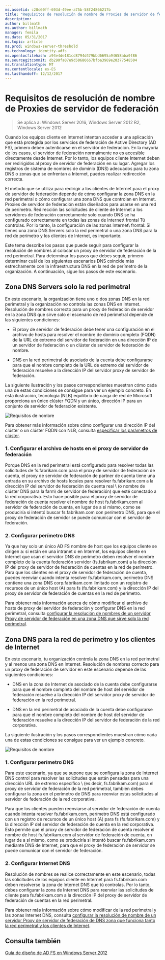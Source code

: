 ```yaml
---
ms.assetid: c28c60ff-693d-49ee-a75b-58f24866217b
title: "Requisitos de resolución de nombre de Proxies de servidor de federación"
description: 
author: billmath
ms.author: billmath
manager: femila
ms.date: 05/31/2017
ms.topic: article
ms.prod: windows-server-threshold
ms.technology: identity-adfs
ms.openlocfilehash: a94e4de181cd8794d479bbd6695a94658aba0f86
ms.sourcegitcommit: db290fa07e9d50686667bfba3969e20377548504
ms.translationtype: MT
ms.contentlocale: es-ES
ms.lasthandoff: 12/12/2017
---
```

# <a name="name-resolution-requirements-for-federation-server-proxies"></a>Requisitos de resolución de nombre de Proxies de servidor de federación

>Se aplica a: Windows Server 2016, Windows Server 2012 R2, Windows Server 2012

Cuando los equipos cliente en Internet intentan acceder a una aplicación que está protegida por los servicios de federación de Active Directory \(AD FS\), primero deben autenticarse en el servidor de federación. En la mayoría de los casos, el servidor de federación normalmente no es accesible directamente desde Internet. Por lo tanto, los equipos cliente Internet deben ser redirigidos al proxy de servidor de federación en su lugar. Agregar los registros de sistema de nombres de dominio \(DNS\) adecuados para tu zona DNS o zonas que se enfrentan a Internet, puedes realizar redirección correcta.  
  
El método que se utiliza para redirigir a los clientes de Internet para el proxy de servidor de federación depende de cómo configurar la zona DNS en la red perimetral o cómo configurar una zona DNS que controlan en Internet. Proxies de servidor de federación están diseñados para usarse en una red de perímetro. Redirección las solicitudes de cliente de Internet a los servidores de federación correctamente solo cuando DNS se ha configurado correctamente en todas las zonas de Internet\ frontal Tú controlas. Por lo tanto, la configuración de las zonas Internet\ frontal: Si tienes una zona DNS Servers solo la red perimetral o una zona DNS para la red de perímetro y los clientes de Internet, es importante.  
  
Este tema describe los pasos que puede seguir para configurar la resolución de nombres al colocar un proxy de servidor de federación de la red perimetral. Para determinar los pasos que debes seguir, primero determinar cuál de los siguientes escenarios DNS coincide más estrechamente con la infraestructura DNS en la red de perímetro de la organización. A continuación, sigue los pasos de este escenario.  
  
## <a name="dns-zone-serving-only-the-perimeter-network"></a>Zona DNS Servers solo la red perimetral  
En este escenario, la organización tiene uno o dos zonas DNS en la red perimetral y la organización no controla las zonas DNS en Internet. Resolución de nombres correcto para un proxy de federación de servidor en la zona DNS que sirve solo el escenario de red perimetral depende de las siguientes condiciones:  
  
-   El proxy de servidor de federación debe tener una configuración en el archivo de hosts para resolver el nombre de dominio completo \(FQDN\) de la URL de extremo del servidor de federación en una dirección IP de un servidor de federación o un clúster de servidor de federación de nombre.  
  
-   DNS en la red perimetral de asociado de la cuenta debe configurarse para que el nombre completo de la URL de extremo del servidor de federación resuelve a la dirección IP del servidor proxy de servidor de federación.  
  
La siguiente ilustración y los pasos correspondientes muestran cómo cada una de estas condiciones se consigue para ver un ejemplo concreto. En esta ilustración, tecnología \(NLB\) equilibrio de carga de red de Microsoft proporciona un único clúster FQDN y un único, dirección IP para un conjunto de servidor de federación existente.  
  
![Requisitos de nombre](media/adfs2_deploy_single_fs.gif)  
  
Para obtener más información sobre cómo configurar una dirección IP del clúster o un clúster FQDN con NLB, consulta [especificar los parámetros de clúster](https://go.microsoft.com/fwlink/?LinkId=75282).  
  
### <a name="1-configure-the-hosts-file-on-the-federation-server-proxy"></a>1. Configurar el archivo de hosts en el proxy de servidor de federación  
Porque DNS en la red perimetral está configurado para resolver todas las solicitudes de fs.fabrikam.com para el proxy de servidor de federación de cuenta, el proxy de servidor de federación de partner de cuenta tiene una entrada en su archivo de hosts locales para resolver fs.fabrikam.com a la dirección IP del servidor de federación de cuenta real \ (o nombre de clúster DNS para la farm\ de servidor de federación) que esté conectado a la red corporativa. Esto hace posible para el proxy de servidor de federación de cuenta resolver el nombre de host fs.fabrikam.com al servidor de federación de cuenta, en lugar de a sí mismo, como se produciría si intentó buscar fs.fabrikam.com con perímetro DNS, para que el proxy de federación de servidor se puede comunicar con el servidor de federación.  
  
### <a name="2-configure-perimeter-dns"></a>2. Configurar perímetro DNS  
Ya que hay solo un único AD FS nombre de host que los equipos cliente se dirigen a: si están en una intranet o en Internet, los equipos cliente en Internet que usan el servidor DNS de perímetro deben resolver el nombre completo de la cuenta federación servidor \(fs.fabrikam.com\) a la dirección IP del proxy de servidor de federación de cuentas en la red de perímetro. Para que los clientes en el proxy de servidor de federación de cuenta, puedes reenviar cuando intenta resolver fs.fabrikam.com, perímetro DNS contiene una zona DNS corp.fabrikam.com limitado con un registro de recursos de un único host \(A\) para fs \(fs.fabrikam.com\) y la dirección IP del proxy de servidor de federación de cuentas en la red de perímetro.  
  
Para obtener más información acerca de cómo modificar el archivo de hosts de proxy del servidor de federación y configurar DNS en la red perimetral, consulta [configurar la resolución de nombres de un servidor Proxy de servidor de federación en una zona DNS que sirve solo la red perimetral](../../ad-fs/deployment/Configure-Name-Resolution-for-a-Federation-Server-Proxy-in-a-DNS-Zone-That-Serves-Only-the-Perimeter-Network.md).  
  
## <a name="dns-zone-serving-both-the-perimeter-network-and-internet-clients"></a>Zona DNS para la red de perímetro y los clientes de Internet  
En este escenario, tu organización controla la zona DNS en la red perimetral y al menos una zona DNS en Internet. Resolución de nombres correcto para un proxy de federación de servidor en este escenario depende de las siguientes condiciones:  
  
-   DNS en la zona de Internet de asociado de la cuenta debe configurarse para que el nombre completo del nombre de host del servidor de federación resuelve a la dirección IP del servidor proxy de servidor de federación en la red perimetral.  
  
-   DNS en la red perimetral de asociado de la cuenta debe configurarse para que el nombre completo del nombre de host del servidor de federación resuelve a la dirección IP del servidor de federación de la red corporativa.  
  
La siguiente ilustración y los pasos correspondientes muestran cómo cada una de estas condiciones se consigue para ver un ejemplo concreto.  
  
![Requisitos de nombre](media/adfs2_deploy_fsp_3DNS.gif)  
  
### <a name="1-configure-perimeter-dns"></a>1. Configurar perímetro DNS  
Para este escenario, ya que se supone que se configura la zona de Internet DNS control para resolver las solicitudes que están pensadas para una dirección URL de extremo específico \ (es decir, fs.fabrikam.com\) para el proxy de servidor de federación de la red perimetral, también debes configurar la zona en el perímetro de DNS para reenviar estas solicitudes al servidor de federación de la red corporativa.  
  
Para que los clientes pueden reenviarse al servidor de federación de cuenta cuando intenta resolver fs.fabrikam.com, perímetro DNS está configurado con un registro de recursos de un único host \(A\) para fs \(fs.fabrikam.com\) y la dirección IP del servidor de federación de cuenta en la red corporativa. Esto permite que el proxy de servidor de federación de cuenta resolver el nombre de host fs.fabrikam.com al servidor de federación de cuenta, en lugar de a sí mismo, como se produciría si intentó buscar fs.fabrikam.com mediante DNS de Internet, para que el proxy de federación de servidor se puede comunicar con el servidor de federación.  
  
### <a name="2-configure-internet-dns"></a>2. Configurar Internet DNS  
Resolución de nombres se realice correctamente en este escenario, todas las solicitudes de los equipos cliente en Internet para fs.fabrikam.com deben resolverse la zona de Internet DNS que tú controlas. Por lo tanto, debes configurar la zona de Internet DNS para reenviar las solicitudes de cliente para fs.fabrikam.com a la dirección IP del proxy de servidor de federación de cuentas en la red perimetral.  
  
Para obtener más información sobre cómo modificar de la red perimetral y las zonas Internet DNS, consulta [configurar la resolución de nombre de un servidor Proxy de servidor de federación de DNS zona que funciona tanto la red perimetral y los clientes de Internet](../../ad-fs/deployment/Configure-Name-Resolution-for-a-Federation-Server-Proxy-in-a-DNS-Zone-That-Serves-Both-the-Perimeter-Network-and-Internet-Clients.md).  
  
## <a name="see-also"></a>Consulta también
[Guía de diseño de AD FS en Windows Server 2012](AD-FS-Design-Guide-in-Windows-Server-2012.md)
